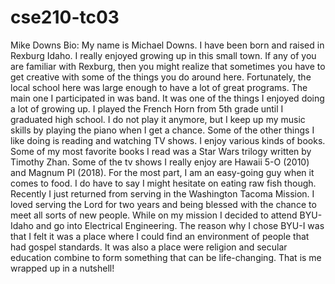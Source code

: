 # cse210-tc03

Mike Downs Bio:
My name is Michael Downs.  I have been born and raised in Rexburg Idaho.  I really enjoyed growing up in this small town.  If any of you are familiar with Rexburg, then you might realize that sometimes you have to get creative with some of the things you do around here.   Fortunately, the local school here was large enough to have a lot of great programs.  The main one I participated in was band.  It was one of the things I enjoyed doing a lot of growing up.  I played the French Horn from 5th grade until I graduated high school.   I do not play it anymore, but I keep up my music skills by playing the piano when I get a chance.  Some of the other things I like doing is reading and watching TV shows.  I enjoy various kinds of books.  Some of my most favorite books I read was a Star Wars trilogy written by Timothy Zhan.   Some of the tv shows I really enjoy are Hawaii 5-O (2010) and Magnum PI (2018).    For the most part, I am an easy-going guy when it comes to food.  I do have to say I might hesitate on eating raw fish though.  Recently I just returned from serving in the Washington Tacoma Mission.  I loved serving the Lord for two years and being blessed with the chance to meet all sorts of new people.  While on my mission I decided to attend BYU-Idaho and go into Electrical Engineering.   The reason why I chose BYU-I  was that I felt it was a place where I could find an environment of people that had gospel standards.  It was also a place were religion and secular education combine to form something that can be life-changing.    That is me wrapped up in a nutshell!